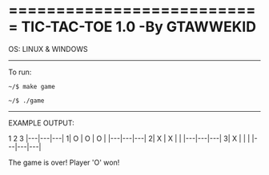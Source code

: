 ===========================
TIC-TAC-TOE 1.0
-By GTAWWEKID
==========================
OS: LINUX & WINDOWS

-------------------------
To run:

	~/$ make game

	~/$ ./game

-----------------------
EXAMPLE OUTPUT:

   1   2   3
 |---|---|---|
1| O | O | O |
 |---|---|---|
2| X | X |   |
 |---|---|---|
3| X |   |   |
 |---|---|---|


The game is over! Player 'O' won!

